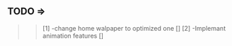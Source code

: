 ## TODO =>
>> [1] -change home walpaper to optimized one        []
>> [2] -Implemant animation features                 []